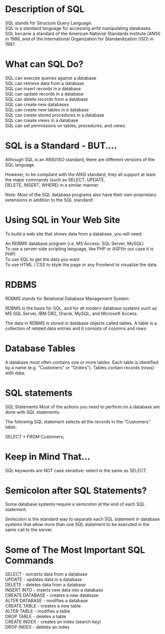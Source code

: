 # Description of SQL

SQL stands for Structure Query Language.  
SQL is a standard language for accessing anfd manipulating databases.  
SQL became a standard of the American National Standards Institute (ANSI) in 1986, and of the International Organization for   Standardization (ISO) in 1987.

# What can SQL Do?

SQL can execute queries against a database  
SQL can retrieve data from a database  
SQL can insert records in a database  
SQL can update records in a database  
SQL can delete records from a database  
SQL can create new databases  
SQL can create new tables in a database  
SQL can create stored procedures in a database  
SQL can create views in a database  
SQL can set permissions on tables, procedures, and views.  


# SQL is a Standard - BUT....
Although SQL is an ANSI/ISO standard, there are different versions of the SQL language.  

However, to be compliant with the ANSI standard, they all support at least the major commands (such as SELECT, UPDATE,  
DELETE, INSERT, WHERE) in a similar manner.  

Note: Most of the SQL database programs also have their own proprietary extensions in addition to the SQL standard!  

# Using SQL in Your Web Site
To build a web site that shows data from a database, you will need:  

An RDBMS database program (i.e. MS Access, SQL Server, MySQL)  
To use a server-side scripting language, like PHP or ASP(In our case it is PHP)  
To use SQL to get the data you want  
To use HTML / CSS to style the page or any Frontend to visualize the data.  

# RDBMS
RDBMS stands for Relational Database Management System.  

RDBMS is the basis for SQL, and for all modern database systems such as MS SQL Server, IBM DB2, Oracle, MySQL, and Microsoft Access.  

The data in RDBMS is stored in database objects called tables. A table is a collection of related data entries and it consists of   columns and rows.  

# Database Tables
A database most often contains one or more tables. Each table is identified by a name (e.g. "Customers" or "Orders"). Tables contain   records (rows) with data.  

# SQL statements

SQL Statements
Most of the actions you need to perform on a database are done with SQL statements.  

The following SQL statement selects all the records in the "Customers" table:  

SELECT * FROM Customers;  

# Keep in Mind That...
SQL keywords are NOT case sensitive: select is the same as SELECT.  

# Semicolon after SQL Statements?
Some database systems require a semicolon at the end of each SQL statement.  

Semicolon is the standard way to separate each SQL statement in database systems that allow more than one SQL statement to be   executed   in the same call to the server.  

# Some of The Most Important SQL Commands
SELECT - extracts data from a database  
UPDATE - updates data in a database  
DELETE - deletes data from a database  
INSERT INTO - inserts new data into a database  
CREATE DATABASE - creates a new database  
ALTER DATABASE - modifies a database  
CREATE TABLE - creates a new table  
ALTER TABLE - modifies a table  
DROP TABLE - deletes a table  
CREATE INDEX - creates an index (search key)  
DROP INDEX - deletes an index  







